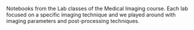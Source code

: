Notebooks from the Lab classes of the Medical Imaging course. Each lab focused on a specific imaging technique and we played around with imaging parameters and post-processing techniques.
